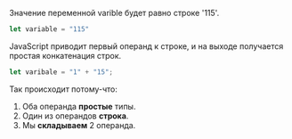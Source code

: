 Значение переменной varible будет равно строке '115'.

```js
let variable = "115"
```

JavaScript приводит первый операнд к строке, и на выходе получается простая конкатенация строк.

```js
let varibale = "1" + "15";
```
Так происходит потому-что:

1. Оба операнда **простые** типы.
2. Один из операндов **строка**.
3. Мы **складываем** 2 операнда.
